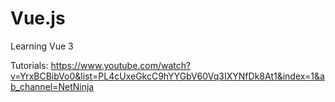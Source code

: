 # Vue.js

Learning Vue 3

Tutorials:
https://www.youtube.com/watch?v=YrxBCBibVo0&list=PL4cUxeGkcC9hYYGbV60Vq3IXYNfDk8At1&index=1&ab_channel=NetNinja